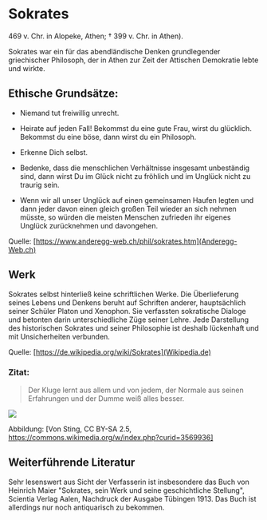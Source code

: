 # Sokrates

469 v. Chr. in Alopeke, Athen; † 399 v. Chr. in Athen). 

Sokrates war ein für das abendländische Denken grundlegender griechischer Philosoph, der in Athen zur Zeit der Attischen Demokratie lebte und wirkte.


## Ethische Grundsätze:


* Niemand tut freiwillig unrecht.

* Heirate auf jeden Fall! Bekommst du eine gute Frau, wirst du glücklich. Bekommst du eine böse, dann wirst du ein Philosoph.

* Erkenne Dich selbst.

* Bedenke, dass die menschlichen Verhältnisse insgesamt unbeständig sind, dann wirst Du im Glück nicht zu fröhlich und im Unglück nicht zu traurig sein.

* Wenn wir all unser Unglück auf einen gemeinsamen Haufen legten und dann jeder davon einen gleich großen Teil wieder an sich nehmen müsste, so würden die meisten Menschen zufrieden ihr eigenes Unglück zurücknehmen und davongehen.

Quelle: [https://www.anderegg-web.ch/phil/sokrates.htm](Anderegg-Web.ch)


## Werk

Sokrates selbst hinterließ keine schriftlichen Werke. Die Überlieferung seines Lebens und Denkens beruht auf Schriften anderer, hauptsächlich seiner Schüler Platon und Xenophon. Sie verfassten sokratische Dialoge und betonten darin unterschiedliche Züge seiner Lehre. Jede Darstellung des historischen Sokrates und seiner Philosophie ist deshalb lückenhaft und mit Unsicherheiten verbunden. 

Quelle: [https://de.wikipedia.org/wiki/Sokrates](Wikipedia.de) 


### Zitat:

> Der Kluge lernt aus allem und von jedem, 
> der Normale aus seinen Erfahrungen 
> und der Dumme weiß alles besser. 



<img src="https://upload.wikimedia.org/wikipedia/commons/thumb/a/a4/Socrates_Louvre.jpg/440px-Socrates_Louvre.jpg"/>

Abbildung: [Von Sting, CC BY-SA 2.5, https://commons.wikimedia.org/w/index.php?curid=3569936]


## Weiterführende Literatur

Sehr lesenswert aus Sicht der Verfasserin ist insbesondere das Buch von Heinrich Maier "Sokrates, sein Werk und seine geschichtliche Stellung", Scientia Verlag Aalen, Nachdruck der Ausgabe Tübingen 1913. Das Buch ist allerdings nur noch antiquarisch zu bekommen.

